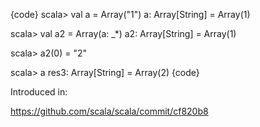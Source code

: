 {code}
scala> val a = Array("1")
a: Array[String] = Array(1)

scala> val a2 = Array(a: _*)
a2: Array[String] = Array(1)

scala> a2(0) = "2"

scala> a
res3: Array[String] = Array(2)
{code}

Introduced in:

https://github.com/scala/scala/commit/cf820b8
